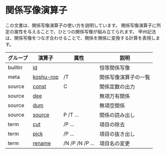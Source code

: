 # 関係写像演算子

この文書は、関係写像演算子の使い方を説明しています。
関係写像演算子に所定の属性を与えることで、ひとつの関係写像が組み立てられます。
甲州記法は、関係写像をつなぎ合わせることで、関係を関係に変換する計算を表現します。

| グループ | 演算子 | 属性 | 説明 |
|----------|--------|------|------|
| builtin | [id](builtin/id/README.md) |  | 恒等関係写像 |
| meta | [koshu-rop](meta/koshu-rop/README.md) | /T | 関係写像演算子の一覧 |
| source | [const](source/const/README.md) | C | 関係定数の出力 |
| source | [dee](source/dee/README.md) |  | 無項万有関係 |
| source | [dum](source/dum/README.md) |  | 無項空関係 |
| source | [source](source/source/README.md) | P /T ... | 関係の読み出し |
| term | [cut](term/cut/README.md) | /P ... | 項目の除去 |
| term | [pick](term/pick/README.md) | /P ... | 項目の抜き出し |
| term | [rename](term/rename/README.md) | /N /P /N /P ... | 項目名の変更 |
